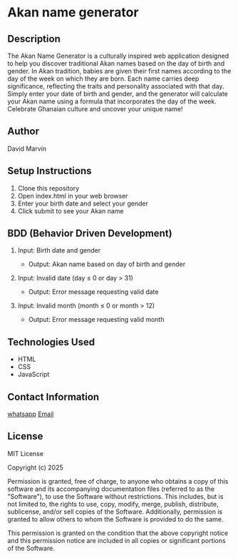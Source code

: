 # Akan name generator

## Description

The Akan Name Generator is a culturally inspired web application designed to help you discover traditional Akan names based on the day of birth and gender.
In Akan tradition, babies are given their first names according to the day of the week on which they are born. Each name carries deep significance, reflecting the traits and personality associated with that day.
Simply enter your date of birth and gender, and the generator will calculate your Akan name using a formula that incorporates the day of the week. Celebrate Ghanaian culture and uncover your unique name!

## Author

David Marvin

## Setup Instructions

1. Clone this repository
2. Open index.html in your web browser
3. Enter your birth date and select your gender
4. Click submit to see your Akan name

## BDD (Behavior Driven Development)

1. Input: Birth date and gender

   - Output: Akan name based on day of birth and gender

2. Input: Invalid date (day ≤ 0 or day > 31)

   - Output: Error message requesting valid date

3. Input: Invalid month (month ≤ 0 or month > 12)
   - Output: Error message requesting valid month

## Technologies Used

- HTML
- CSS
- JavaScript

## Contact Information

[whatsapp](0794666411)
[Email](marvindavid649@gmail.com)

## License

MIT License

Copyright (c) 2025

Permission is granted, free of charge, to anyone who obtains a copy of this software and its accompanying documentation files (referred to as the "Software"), to use the Software without restrictions. This includes, but is not limited to, the rights to use, copy, modify, merge, publish, distribute, sublicense, and/or sell copies of the Software. Additionally, permission is granted to allow others to whom the Software is provided to do the same.

This permission is granted on the condition that the above copyright notice and this permission notice are included in all copies or significant portions of the Software.
